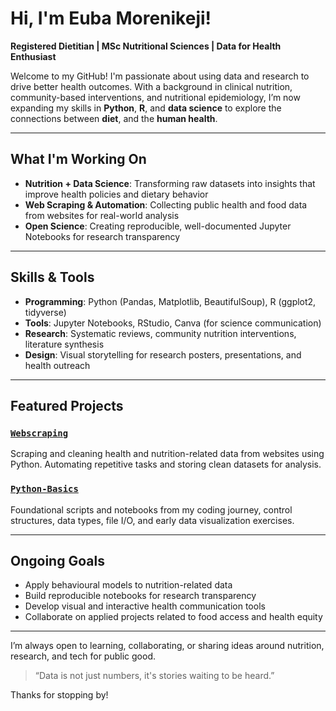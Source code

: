 # Hi, I'm Euba Morenikeji!

**Registered Dietitian | MSc Nutritional Sciences | Data for Health Enthusiast**

Welcome to my GitHub! I'm passionate about using data and research to drive better health outcomes. With a background in clinical nutrition, community-based interventions, and nutritional epidemiology, I’m now expanding my skills in **Python**, **R**, and **data science** to explore the connections between **diet**, and the **human health**.

---

## What I'm Working On

- **Nutrition + Data Science**: Transforming raw datasets into insights that improve health policies and dietary behavior
- **Web Scraping & Automation**: Collecting public health and food data from websites for real-world analysis
- **Open Science**: Creating reproducible, well-documented Jupyter Notebooks for research transparency

---

## Skills & Tools

- **Programming**: Python (Pandas, Matplotlib, BeautifulSoup), R (ggplot2, tidyverse)
- **Tools**: Jupyter Notebooks, RStudio, Canva (for science communication)
- **Research**: Systematic reviews, community nutrition interventions, literature synthesis
- **Design**: Visual storytelling for research posters, presentations, and health outreach

---

## Featured Projects

### [`Webscraping`](https://github.com/euba-lola/webscraping)
Scraping and cleaning health and nutrition-related data from websites using Python. Automating repetitive tasks and storing clean datasets for analysis.

### [`Python-Basics`](https://github.com/euba-lola/Python-Basics)
Foundational scripts and notebooks from my coding journey, control structures, data types, file I/O, and early data visualization exercises.

---

## Ongoing Goals

- Apply behavioural models to nutrition-related data
- Build reproducible notebooks for research transparency
- Develop visual and interactive health communication tools
- Collaborate on applied projects related to food access and health equity

---

I’m always open to learning, collaborating, or sharing ideas around nutrition, research, and tech for public good.

> “Data is not just numbers, it's stories waiting to be heard.”

Thanks for stopping by!
